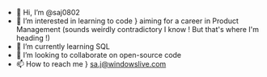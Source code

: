 - 👋 Hi, I’m @saj0802
- 👀 I’m interested in learning to code } aiming for a career in Product Management (sounds weirdly contradictory I know ! But that's where I'm heading !)
- 🌱 I’m currently learning SQL
- 💞️ I’m looking to collaborate on open-source code
- 📫 How to reach me } sa.j@windowslive.com

<!---
saj0802/saj0802 is a ✨ special ✨ repository because its `README.md` (this file) appears on your GitHub profile.
You can click the Preview link to take a look at your changes.
--->
